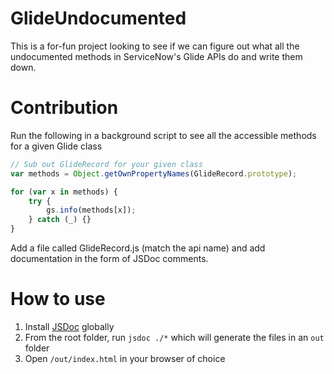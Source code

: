# GlideUndocumented

This is a for-fun project looking to see if we can figure out what all the undocumented methods in ServiceNow's Glide APIs do and write them down.

# Contribution

Run the following in a background script to see all the accessible methods for a given Glide class

```js
// Sub out GlideRecord for your given class
var methods = Object.getOwnPropertyNames(GlideRecord.prototype);

for (var x in methods) {
	try {
		gs.info(methods[x]);
	} catch (_) {}
}
```

Add a file called GlideRecord.js (match the api name) and add documentation in the form of JSDoc comments.

# How to use

1. Install [JSDoc](https://github.com/jsdoc/jsdoc) globally
2. From the root folder, run `jsdoc ./*` which will generate the files in an `out` folder
3. Open `/out/index.html` in your browser of choice
